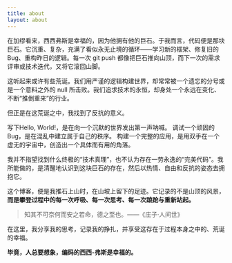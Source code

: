 ```yaml
---
title: about
layout: about
---
```


在加缪看来，西西弗斯是幸福的，因为他拥有他的巨石。于我而言，代码便是那块巨石。它沉重、复杂，充满了看似永无止境的循环——学习新的框架、修复旧的 Bug、重构昨日的逻辑。每一次 git push 都像把巨石推向山顶，而下一次的需求评审或技术迭代，又将它滚回山脚。

这听起来或许有些荒诞。我们用严谨的逻辑构建世界，却常常被一个遗忘的分号或是一个意料之外的 null 所击败。我们追求技术的永恒，却身处一个永远在变化、不断“推倒重来”的行业。

但正是在这荒诞之中，我找到了反抗的意义。

写下Hello, World!，是在向一个沉默的世界发出第一声呐喊。
调试一个顽固的 Bug，是在混乱中建立属于自己的秩序。
构建一个完整的应用，是用双手在一个虚无的宇宙中，创造出一个具体而有用的角落。

我并不指望找到什么终极的“技术真理”，也不认为存在一劳永逸的“完美代码”。我所能做的，是清醒地认识到这块巨石的存在，然后以热情、自由和反抗的姿态去拥抱它。

这个博客，便是我推石上山时，在山坡上留下的足迹。它记录的不是山顶的风景，**而是攀登过程中的每一次呼吸、每一次思考、每一次踉跄与重新站起。**

> 知其不可奈何而安之若命，德之至也。——《庄子·人间世》

在这里，我分享我的思考，记录我的挣扎，并享受这存在于过程本身之中的、荒诞的幸福。

**毕竟，人总要想象，编码的西西-弗斯是幸福的。**